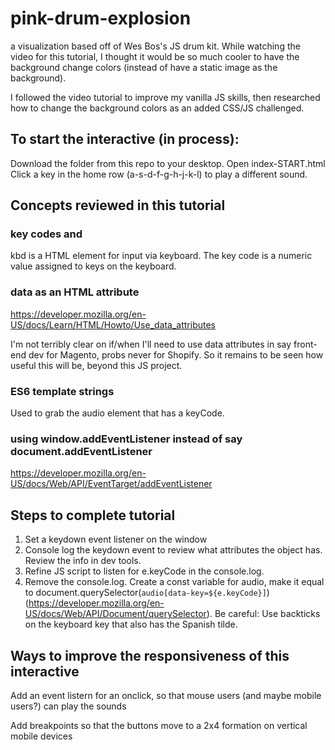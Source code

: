 # pink-drum-explosion
a visualization based off of Wes Bos's JS drum kit. While watching the video for this tutorial, I thought it would be so much cooler to have the background change colors (instead of have a static image as the background).

I followed the video tutorial to improve my vanilla JS skills, then researched how to change the background colors as an added CSS/JS challenged.

## To start the interactive (in process):
Download the folder from this repo to your desktop.
Open index-START.html
Click a key in the home row (a-s-d-f-g-h-j-k-l) to play a different sound. 

## Concepts reviewed in this tutorial

### key codes and <kbd></kbd>
kbd is a HTML element for input via keyboard. The key code is a numeric value assigned to keys on the keyboard. 

### data as an HTML attribute
https://developer.mozilla.org/en-US/docs/Learn/HTML/Howto/Use_data_attributes

I'm not terribly clear on if/when I'll need to use data attributes in say front-end dev for Magento, probs never for Shopify. So it remains to be seen how useful this will be, beyond this JS project. 

### ES6 template strings
Used to grab the audio element that has a keyCode. 

### using window.addEventListener instead of say document.addEventListener
https://developer.mozilla.org/en-US/docs/Web/API/EventTarget/addEventListener

## Steps to complete tutorial

1. Set a keydown event listener on the window
2. Console log the keydown event to review what attributes the object has. Review the info in dev tools.
3. Refine JS script to listen for e.keyCode in the console.log. 
4. Remove the console.log. Create a const variable for audio, make it equal to document.querySelector(`audio[data-key=${e.keyCode}]`) (https://developer.mozilla.org/en-US/docs/Web/API/Document/querySelector). Be careful: Use backticks on the keyboard key that also has the Spanish tilde.

## Ways to improve the responsiveness of this interactive

Add an event listern for an onclick, so that mouse users (and maybe mobile users?) can play the sounds

Add breakpoints so that the buttons move to a 2x4 formation on vertical mobile devices

